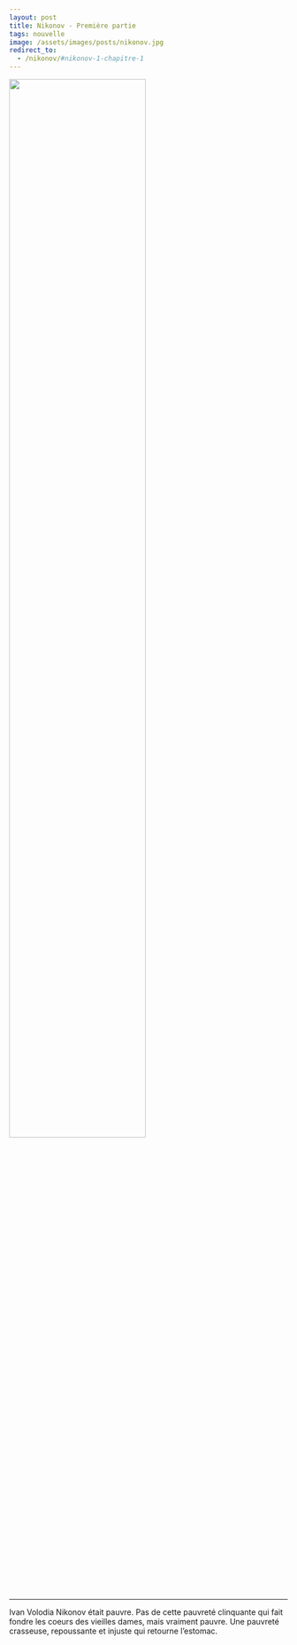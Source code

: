 ```yaml
---
layout: post
title: Nikonov - Première partie
tags: nouvelle
image: /assets/images/posts/nikonov.jpg
redirect_to:
  - /nikonov/#nikonov-1-chapitre-1
---
```


<img src="/assets/images/posts/nikonov.jpg" width="70%" class="center">

---

Ivan Volodia Nikonov était pauvre. Pas de cette pauvreté clinquante qui fait fondre les coeurs des vieilles dames,
mais vraiment pauvre. Une pauvreté crasseuse, repoussante et injuste qui retourne l’estomac.

<!--more-->
